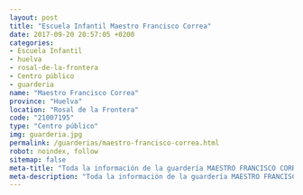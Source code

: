 ```yaml
---
layout: post
title: "Escuela Infantil Maestro Francisco Correa"
date: 2017-09-20 20:57:05 +0200
categories:
- Escuela Infantil
- huelva
- rosal-de-la-frontera
- Centro público
- guarderia
name: "Maestro Francisco Correa"
province: "Huelva"
location: "Rosal de la Frontera"
code: "21007195"
type: "Centro público"
img: guarderia.jpg
permalink: /guarderias/maestro-francisco-correa.html
robot: noindex, follow
sitemap: false
meta-title: "Toda la información de la guardería MAESTRO FRANCISCO CORREA"
meta-description: "Toda la información de la guardería MAESTRO FRANCISCO CORREA"
---
```

